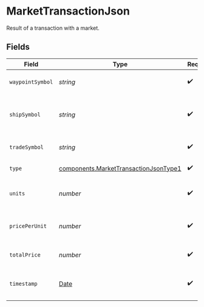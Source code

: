 # MarketTransactionJson

Result of a transaction with a market.


## Fields

| Field                                                                                          | Type                                                                                           | Required                                                                                       | Description                                                                                    |
| ---------------------------------------------------------------------------------------------- | ---------------------------------------------------------------------------------------------- | ---------------------------------------------------------------------------------------------- | ---------------------------------------------------------------------------------------------- |
| `waypointSymbol`                                                                               | *string*                                                                                       | :heavy_check_mark:                                                                             | The symbol of the waypoint.                                                                    |
| `shipSymbol`                                                                                   | *string*                                                                                       | :heavy_check_mark:                                                                             | The symbol of the ship that made the transaction.                                              |
| `tradeSymbol`                                                                                  | *string*                                                                                       | :heavy_check_mark:                                                                             | The symbol of the trade good.                                                                  |
| `type`                                                                                         | [components.MarketTransactionJsonType1](../../models/components/markettransactionjsontype1.md) | :heavy_check_mark:                                                                             | The type of transaction.                                                                       |
| `units`                                                                                        | *number*                                                                                       | :heavy_check_mark:                                                                             | The number of units of the transaction.                                                        |
| `pricePerUnit`                                                                                 | *number*                                                                                       | :heavy_check_mark:                                                                             | The price per unit of the transaction.                                                         |
| `totalPrice`                                                                                   | *number*                                                                                       | :heavy_check_mark:                                                                             | The total price of the transaction.                                                            |
| `timestamp`                                                                                    | [Date](https://developer.mozilla.org/en-US/docs/Web/JavaScript/Reference/Global_Objects/Date)  | :heavy_check_mark:                                                                             | The timestamp of the transaction.                                                              |